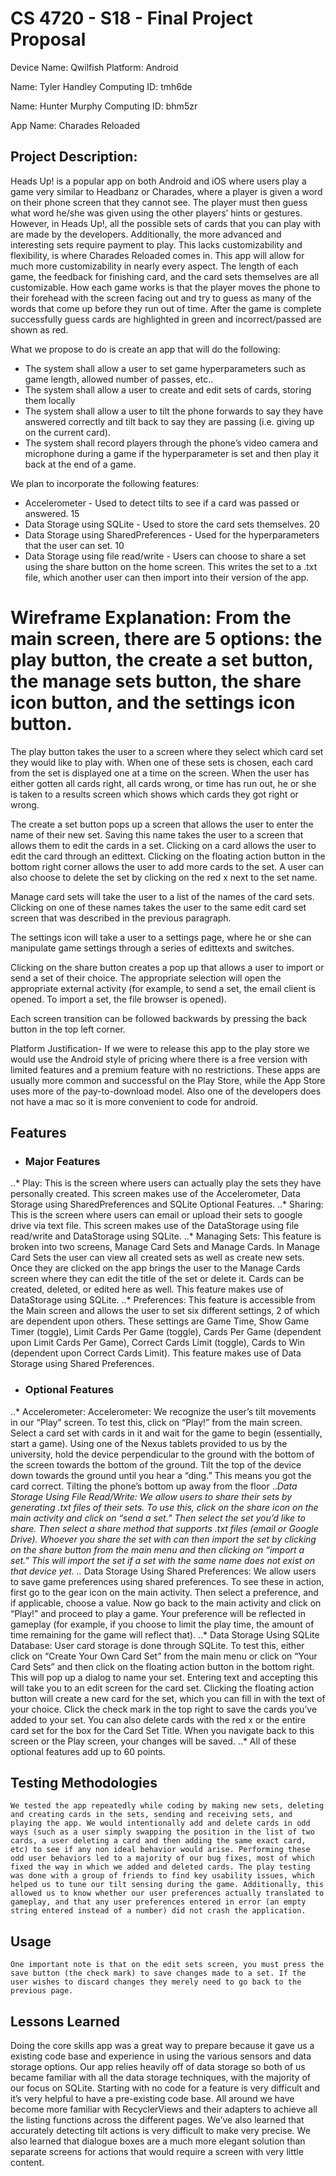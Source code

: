# CS 4720 - S18 - Final Project Proposal

Device Name: Qwilfish		Platform: Android

Name:  Tyler Handley			Computing ID: tmh6de

Name:  Hunter Murphy		Computing ID: bhm5zr

App Name: Charades Reloaded

## Project Description:  
Heads Up! is a popular app on both Android and iOS where users play a game very similar to Headbanz or Charades, where a player is given a word on their phone screen that they cannot see. The player must then guess what word he/she was given using the other players’ hints or gestures. However, in Heads Up!, all the possible sets of cards that you can play with are made by the developers. Additionally, the more advanced and interesting sets require payment to play. This lacks customizability and flexibility, is where Charades Reloaded comes in. This app will allow for much more customizability in nearly every aspect. The length of each game, the feedback for finishing card, and the card sets themselves are all customizable. How each game works is that the player moves the phone to their forehead with the screen facing out and try to guess as many of the words that come up before they run out of time. After the game is complete successfully guess cards are highlighted in green and incorrect/passed are shown as red. 


What we propose to do is create an app that will do the following:

* The system shall allow a user to set game hyperparameters such as game length, allowed number of passes, etc..
* The system shall allow a user to create and edit sets of cards, storing them locally
* The system shall allow a user to tilt the phone forwards to say they have answered correctly and tilt back to say they are passing (i.e. giving up on the current card).
* The system shall record players through the phone’s video camera and microphone during a game if the hyperparameter is set and then play it back at the end of a game.

We plan to incorporate the following features:

* Accelerometer - Used to detect tilts to see if a card was passed or answered. 15
* Data Storage using SQLite - Used to store the card sets themselves. 20
* Data Storage using SharedPreferences - Used for the hyperparameters that the user can set. 10
* Data Storage using file read/write - Users can choose to share a set using the share button on the home screen. This writes the set to a .txt file, which another user can then import into their version of the app.

# Wireframe Explanation: From the main screen, there are 5 options: the play button, the create a set button, the manage sets button, the share icon button, and the settings icon button.

The play button takes the user to a screen where they select which card set they would like to play with. When one of these sets is chosen, each card from the set is displayed one at a time on the screen. When the user has either gotten all cards right, all cards wrong, or time has run out, he or she is taken to a results screen which shows which cards they got right or wrong.

The create a set button pops up a screen that allows the user to enter the name of their new set. Saving this name takes the user to a screen that allows them to edit the cards in a set. Clicking on a card allows the user to edit the card through an edittext. Clicking on the floating action button in the bottom right corner allows the user to add more cards to the set. A user can also choose to delete the set by clicking on the red x next to the set name.

Manage card sets will take the user to a list of the names of the card sets. Clicking on one of these names takes the user to the same edit card set screen that was described in the previous paragraph.

The settings icon will take a user to a settings page, where he or she can manipulate game settings through a series of edittexts and switches.

Clicking on the share button creates a pop up that allows a user to import or send a set of their choice. The appropriate selection will open the appropriate external activity (for example, to send a set, the email client is opened. To import a set, the file browser is opened).

Each screen transition can be followed backwards by pressing the back button in the top left corner.


Platform Justification- If we were to release this app to the play store we would use the Android style of pricing where there is a free version with limited features and a premium feature with no restrictions. These apps are usually more common and successful on the Play Store, while the App Store uses more of the pay-to-download model. Also one of the developers does not have a mac so it is more convenient to code for android. 


## Features
* ### Major Features
..* Play: This is the screen where users can actually play the sets they have personally created. This screen makes use of the Accelerometer, Data Storage using SharedPreferences and SQLite Optional Features.
..* Sharing: This is the screen where users can email or upload their sets to google drive via text file. This screen makes use of the DataStorage using file read/write and DataStorage using SQLite.
..* Managing Sets: This feature is broken into two screens, Manage Card Sets and Manage Cards. In Manage Card Sets the user can view all created sets as well as create new sets. Once they are clicked on the app brings the user to the Manage Cards screen where they can edit  the title of the set or delete it. Cards can be created, deleted, or edited here as well. This feature makes use of DataStorage using SQLite.
..* Preferences: This feature is accessible from the Main screen and allows the user to set six different settings, 2 of which are dependent upon others. These settings are Game Time, Show Game Timer (toggle), Limit Cards Per Game (toggle), Cards Per Game (dependent upon Limit Cards Per Game), Correct Cards Limit (toggle), Cards to Win (dependent upon Correct Cards Limit). This feature makes use of Data Storage using Shared Preferences. 
* ### Optional Features
..* Accelerometer: Accelerometer: We recognize the user’s tilt movements in our “Play” screen. To test this, click on “Play!” from the main screen. Select a card set with cards in it and wait for the game to begin (essentially, start a game). Using one of the Nexus tablets provided to us by the university, hold the device perpendicular to the ground with the bottom of the screen towards the bottom of the ground. Tilt the top of the device down towards the ground until you hear a “ding.” This means you got the card correct. Tilting the phone’s bottom up away from the floor 
..*Data Storage Using File Read/Write: We allow users to share their sets by generating .txt files of their sets. To use this, click on the share icon on the main activity and click on “send a set.” Then select the set you’d like to share. Then select a share method that supports .txt files (email or Google Drive). Whoever you share the set with can then import the set by clicking on the share button from the main menu and then clicking on “import a set.” This will import the set if a set with the same name does not exist on that device yet.
..* Data Storage Using Shared Preferences: We allow users to save game preferences using shared preferences. To see these in action, first go to the gear icon on the main activity. Then select a preference, and if applicable, choose a value. Now go back to the main activity and click on “Play!” and proceed to play a game. Your preference will be reflected in gameplay (for example, if you choose to limit the play time, the amount of time remaining for the game will reflect that).
..* Data Storage Using SQLite Database: User card storage is done through SQLite. To test this, either click on “Create  Your Own Card Set” from the main menu or click on “Your Card Sets” and then click on the floating action button in the bottom right. This will pop up a dialog to name your set. Entering text and accepting this will take you to an edit screen for the card set. Clicking the floating action button will create a new card for the set, which you can fill in with the text of your choice. Click the check mark in the top right to save the cards you’ve added to your set. You can also delete cards with the red x or the entire card set for the box for the Card Set Title. When you navigate back to this screen or the Play screen, your changes will be saved.
..* All of these optional features add up to 60 points.

## Testing Methodologies
	We tested the app repeatedly while coding by making new sets, deleting and creating cards in the sets, sending and receiving sets, and playing the app. We would intentionally add and delete cards in odd ways (such as a user simply swapping the position in the list of two cards, a user deleting a card and then adding the same exact card, etc) to see if any non ideal behavior would arise. Performing these odd user behaviors led to a majority of our bug fixes, most of which fixed the way in which we added and deleted cards. The play testing was done with a group of friends to find key usability issues, which helped us to tune our tilt sensing during the game. Additionally, this allowed us to know whether our user preferences actually translated to gameplay, and that any user preferences entered in error (an empty string entered instead of a number) did not crash the application.

## Usage
	One important note is that on the edit sets screen, you must press the save button (the check mark) to save changes made to a set. If the user wishes to discard changes they merely need to go back to the previous page. 

## Lessons Learned
Doing the core skills app was a great way to prepare because it gave us a existing code base and experience in using the various sensors and data storage options. Our app relies heavily off of data storage so both of us became familiar with all the data storage techniques, with the majority of our focus on SQLite. Starting with no code for a feature is very difficult and it’s very helpful to have a pre-existing code base. All around we have become more familiar with RecyclerViews and their adapters to achieve all the listing functions across the different pages. We’ve also learned that accurately detecting tilt actions is very difficult to make very precise. We also learned that dialogue boxes are a much more elegant solution than separate screens for actions that would require a screen with very little content.
